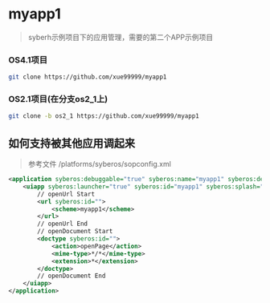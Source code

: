 # myapp1
> syberh示例项目下的应用管理，需要的第二个APP示例项目

### OS4.1项目
```bash
git clone https://github.com/xue99999/myapp1
```
### OS2.1项目(在分支os2_1上)
```bash
git clone -b os2_1 https://github.com/xue99999/myapp1
```

## 如何支持被其他应用调起来
> 参考文件 /platforms/syberos/sopconfig.xml

``` xml
<application syberos:debuggable="true" syberos:name="myapp1" syberos:description="sybeos hybrid app " syberos:icon="res/app.png">
    <uiapp syberos:launcher="true" syberos:id="myapp1" syberos:splash="" syberos:exec="bin/app" syberos:background=""      syberos:name="" syberos:icon="res/app.png">
        // openUrl Start
        <url syberos:id="">
            <scheme>myapp1</scheme>
        </url>
        // openUrl End
        // openDocument Start
        <doctype syberos:id="">
            <action>openPage</action>
            <mime-type>*/*</mime-type>
            <extension>*</extension>
        </doctype>
        // openDocument End
    </uiapp>
</application>
```

